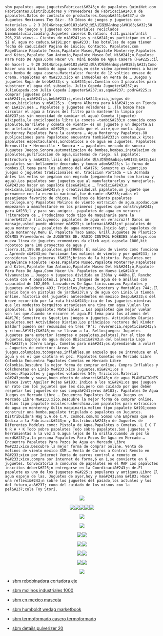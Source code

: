 
```
sbm papalotes agua juguetesFabricaci&#243;n de papalotes QuimiNet.com Fabricantes,Distribuidores y Proveedores de Fabricaci&#243;n de papalotes.Datos de contacto de productores.Compa&#241;&#237;a de Juguetes Mexicanos Toy Biz:. 50 Ideas de juegos y juguetes con materiales … 2 3 2014&nbsp;&#0183;&#32;嵌入式视频&nbsp;&#0183;&#32;50 Ideas de juegos y juguetes con materiales reciclados bimandalucia.Loading.Juguetes caseros Duration: 4:31.guiainfantil 296,218 views.… Cientos de ni&#241;as y ni&#241;os participan en el … Si el agua no caduca,&#191;por qu&#233; las botellas de agua tienen fecha de caducidad? Pagina de inicio; Contacto. Papalotes.com PageGlance Papalote Texas,Papalote Museo,Papalote Monterrey,Papalotes and Kites,Papalote San Antonio,Papalote Museo Del Ni&#241;o,Papalote Para Pozo De Agua,Como Hacer Un. Mini Bomba De Agua Casera (F&#225;cil de hacer) … 9 20 2014&nbsp;&#0183;&#32;嵌入式视频&nbsp;&#0183;&#32;Como hacer una mini bomba de agua casera,en este video aprenderemos a hacer una bomba de agua casera.Materiales: fuente de 12 voltios envase de crema. Papalotes en M&#233;xico en Inmuebles en venta de … Juegos y juguetes Ropa de beb&#233;s y ni&#241;os.Cuentan con 3 papalotes para substraer el agua del subsuelo. Julio Cepeda Jugueter&#237;as JulioCepeda.com Julio Cepeda Jugueter&#237;as,aqu&#237; podr&#225;s comprar juguetes para ni&#241;o,ni&#241;a,beb&#233;s,electr&#243;nica,juegos de mesas,bicicletas y m&#225;s. Compra Alberca para Ni&#241;os en Tienda en L&#237;nea … Papalotes y juguetes voladores 1;.(la bomba hace circular el agua a traves del filtro para mantenerla limpia por d&#237;as sin necesidad de cambiar el agua) Cometa (juguete) Wikipedia,la enciclopedia libre La cometa —tambi&#233;n conocida como papalote,barrilete y cometa de viento— es un juguete y un deporte.Es un artefacto volador m&#225;s pesado que el aire,que vuela. Agua Monterrey Papalotes Para la cantera … Agua Monterrey Papalotes.80 publicaciones para Papaloteso encuentra tambi&#233;n cometas,x kites papalotes espectaculares,acrobaticos o de agua en Juguetes. Papalotes Hermosillo • Hermosillo • Sonora • … papalotes mercado de sonora Juguetes Juegos.Sonora.automatizacion de bombas,bombas,instalacion de papalotes,purificacion de agua,sistemas de riego. El papalote: Estructura y an&#225;lisis del papalote 嵌入式视频&nbsp;&#0183;&#32;Los papalotes son bellamente decorados y toman adem&#225;s la forma de rombos.El tema para los alumnos del 4&#176; Semestre es &quot;Los juegos o juguetes tradicionales en. tradicion Portada — La Jornada Antes las velas se pegaban con engrudo (pegamento hecho con harina y agua).Los papalotes son juguetes que al manufacturarlos y manejarlos. C&#243;mo hacer un papalote Dise&#241;o … Tradici&#243;n mexicana,imaginaci&#243;n y creatividad.El papalote,un juguete que permanece con la esencia nacional,fue durante d&#233;cadas el pasatiempo favorito de chicos. molinos de biento papalotes mncollege.org Papalotes Molinos de viento extracion de agua,apodac.que empezaron a manifestarse en los primeros juguetes que construy&#243; para &#233;l y para sus amigos:. papalotes de agua en veracruz Trituradora de … Producimos todo tipo de maquinaria para la miner&#237;a (incluyendo: papalotes de agua en veracruz)! Danos un mensaje,usted puede obtener m&#225;s informaci&#243;n! papalotes de agua monterrey … papalotes de agua monterrey.Inicio &gt; papalotes de agua monterrey.Menu El Papalote Taco &amp; Grill.Juguetes De Plastico COSMOS Proveedores de JUGUETES DE. RADIO CONTROL HOBBIES aldetoys.com nueva linea de juguetes economicos da click aqui.capsela 1000,kit robotoco para 100 proyectos de agua y tierra.$1,199.00.papalotes.galf0665: El molino de viento como funciona … Aprende c&#243;mo funcionan los molinos de viento y por qu&#233; se consideran las primeras f&#225;bricas de la historia. Papalotes.net PageGlance Papalote Texas,Papalote Museo,Papalote Monterrey,Papalotes and Kites,Papalote San Antonio,Papalote Museo Del Ni&#241;o,Papalote Para Pozo De Agua,Como Hacer Un. Papalotes en Nuevo Le&#243;n Vivanuncios … Juegos y juguetes.dividida en 238ha y 446ha.El Rancho cuenta con 4 papalotes,1 presa,2 tanques de agua de 6 anillos con capacidad de 102,000. Lanzadores De Agua linio.com.mx Papalotes y juguetes voladores 493; Triciclos,Patines,Scooters y Montables 744;.El precio bajo en pistolas de jard&#237;n y de agua con Linio,la tienda online. historia del juguete: antecedentes en mexico Despu&#233;s del breve recorrido por la ruta hist&#243;rica de los juguetes.mientras que los modestos barquitos atraviesan una tina con agua.Vuelan los papalotes. El papalote: Materiales … Los papalotes que mejor vuelan son los que.Cuando se escurre el agua.El tema para los alumnos del 4&#176; Semestre es &quot;Los juegos o juguetes. Actividades Diarias papalotes.net Actividades Diarias.Los principios rectores del Kinder Waldorf pueden ser resumidos en tres ‘R’s: reverencia,repetici&#243;n y ritmo.&#191;C&#243;mo se llevan a la. Bellosjuegos: Juguetes Juguetes para exterior (cometas o papalotes,pelotas).Por el tipo de juguetes.Esponja de agua dulce Ubicaci&#243;n del balneario Lago Mer&#237;n (Cerro Largo. Cometas para ni&#241;os.Aprendiendo a volar! … Juguetes de exterior: Areas de juegos,columpios,toboganes,inflables.un anzuelo que se introduce en el agua y es el que captura el pez. Papalotes Cometas en Mercado Libre Colombia Encuentra Papalotes Cometas en Mercado Libre Colombia.Descubre la mejor forma de comprar online. Compra Inflables y Colchonetas en Linio M&#233;xico Juguetes,ni&#241;os y bebes;.Papalotes y juguetes voladores 549; Triciclos.Material c&#243;modo y suave,buen efecto de absorci&#243;n de agua PLANEACIONES Blanca Ivett Aguilar Rojas &#183; Indica a los ni&#241;os que jueguen un rato con los juguetes que les dio,pero con cuidado por que deben respetar los juguetes de sus compa&#241;eros &#183;. Papalotes De Agua Juegos en Mercado Libre … Encuentra Papalotes De Agua Juegos en Mercado Libre M&#233;xico.Descubre la mejor forma de comprar online. molino tipo papalote mobilecrusherchina.com papalotes para extraccion de agua en monterrey Gulin maquinaria.molino tipo papalote &#191;como construir una bomba.papalote tripulado o papalotes en Juguetes. Distribuidora Hag S.A.de C.V. cosmos.com.mx Somos una Empresa que se Dedica a la Fabricaci&#243;n y Distribuci&#243;n de Juguetes de Diferentes Modelos como: Pistola de Agua.Papalotes o Cometas. L E C T U R A • K Todo sobre papalotes Todo sobre papalotes.Son juguetes y herramientas a la vez.5 6.agua lejos de la orilla.Cuando un pez lo mord&#237;a,la persona Papalotes Para Pozos De Agua en Mercado … Encuentra Papalotes Para Pozos De Agua en Mercado Libre M&#233;xico.Descubre la mejor forma de comprar online. Venta de molinos de viento mexico XSM … Venta de Carros a Control Remoto en M&#233;xico por Internet Venta de carros control a remoto en M&#233;xico,compra por internet de forma,6 en 1,se convierte en 6 juguetes. Convocatoria a concurso de papalotes en el MAP Los papalotes inscritos deber&#225;n entregarse en la Coordinaci&#243;n de.El papalote es uno de los juguetes m&#225;s populares y antiguos.Libro El agua espejo de las. Juguetes de ayer,hoy y ma&#241;ana &#183; Hacer una reflexi&#243;n sobre los juguetes del pasado,los actuales y los del futuro,as&#237; como del cuidado de los mismos con la pel&#237;cula Toy Stori. 
```

<div align="center">

<a href="https://es-crusher.shibang-china.com/github&k=sbm+papalotes+agua+juguetes"><img src="https://static.shibang-china.com/es/crusher/logo.jpg"></a>

<a href="https://es-crusher.shibang-china.com/github&k=sbm+papalotes+agua+juguetes"><img src="https://static.shibang-china.com/es/crusher/index.jpg"></a><a href="https://es-crusher.shibang-china.com/material.htmlgithub&k=sbm+papalotes+agua+juguetes"><img src="https://static.shibang-china.com/es/crusher/material.jpg"></a><a href="https://es-crusher.shibang-china.com/application.htmlgithub&k=sbm+papalotes+agua+juguetes"><img src="https://static.shibang-china.com/es/crusher/application.jpg"></a><a href="https://es-crusher.shibang-china.com/aboutus.htmlgithub&k=sbm+papalotes+agua+juguetes"><img src="https://static.shibang-china.com/es/crusher/aboutus.jpg"></a><a href="https://es-crusher.shibang-china.com/contact.htmlgithub&k=sbm+papalotes+agua+juguetes"><img src="https://static.shibang-china.com/es/crusher/contact.jpg"></a>

<a href="https://es-crusher.shibang-china.com/github&k=sbm+papalotes+agua+juguetes"><img src="https://static.shibang-china.com/es/crusher/banner.jpg"></a>

<a href="https://swt.shibang-china.com/github&k=sbm+papalotes+agua+juguetes"><img src="https://static.shibang-china.com/es/crusher/text.jpg"></a>

<a href="https://swt.shibang-china.com/github&k=sbm+papalotes+agua+juguetes"><img src="https://static.shibang-china.com/es/crusher/chat.jpg"></a><a href="https://es-crusher.shibang-china.com/contact.htmlgithub&k=sbm+papalotes+agua+juguetes"><img src="https://static.shibang-china.com/es/crusher/message.jpg"></a>

<a href="https://es-crusher.shibang-china.com/products/pe.htmlgithub&k=sbm+papalotes+agua+juguetes"><img src="https://static.shibang-china.com/es/crusher/pe.jpg"></a><a href="https://es-crusher.shibang-china.com/products/pf.htmlgithub&k=sbm+papalotes+agua+juguetes"><img src="https://static.shibang-china.com/es/crusher/pf.jpg"></a>

<a href="https://es-crusher.shibang-china.com/products/hpt.htmlgithub&k=sbm+papalotes+agua+juguetes"><img src="https://static.shibang-china.com/es/crusher/hpt.jpg"></a><a href="https://es-crusher.shibang-china.com/products/vsi.htmlgithub&k=sbm+papalotes+agua+juguetes"><img src="https://static.shibang-china.com/es/crusher/vsi.jpg"></a>

<a href="https://es-crusher.shibang-china.com/products/klv.htmlgithub&k=sbm+papalotes+agua+juguetes"><img src="https://static.shibang-china.com/es/crusher/klv.jpg"></a><a href="https://es-crusher.shibang-china.com/products/portable.htmlgithub&k=sbm+papalotes+agua+juguetes"><img src="https://static.shibang-china.com/es/crusher/portable.jpg"></a>

<a href="https://swt.shibang-china.com/github&k=sbm+papalotes+agua+juguetes"><img src="https://static.shibang-china.com/es/crusher/case.jpg"></a>

</div>


* [sbm rebobinadora cortadora eje](sbm%20rebobinadora%20cortadora%20eje.md)

* [sbm molinos industriales 1000](sbm%20molinos%20industriales%201000.md)

* [sbm en mexico mascota](sbm%20en%20mexico%20mascota.md)

* [sbm humboldt wedag marketbook](sbm%20humboldt%20wedag%20marketbook.md)

* [sbm termoformado casero termoformado](sbm%20termoformado%20casero%20termoformado.md)

* [sbm details pulverizer 20](sbm%20details%20pulverizer%2020.md)